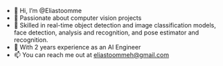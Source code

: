 - 👋 Hi, I’m @Eliastoomme
- 👀 Passionate about computer vision projects
- 🌱 Skilled in real-time object detection and image classification models, face detection, analysis and recognition, and pose estimator and recognition.
- 💞️ With 2 years experience as an AI Engineer
- 📫 You can reach me out at eliastoommeh@gmail.com

<!---
Eliastoomme/Eliastoomme is a ✨ special ✨ repository because its `README.md` (this file) appears on your GitHub profile.
You can click the Preview link to take a look at your changes.
--->
